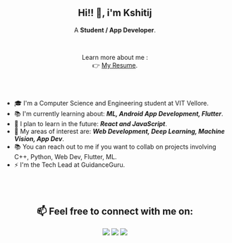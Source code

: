 <h2 align="center"> Hi!! 👋, i'm Kshitij<br/> </h2> 
<p align="center"> A <b>Student / App Developer</b>.</p>
<br>

<p align="center">Learn more about me :
<br> 👉  <a href="https://drive.google.com/file/d/1bVYji9RXrToZoUU14x3JY_7UrbPzRhZk/view?usp=drive_link">My Resume</a>.</p>

<br>
<br>



- 🎓 I'm a Computer Science and Engineering student at VIT Vellore.
- 📚 I'm currently learning about: ***ML, Android App Development, Flutter***.
- 🎯 I plan to learn in the future: ***React and JavaScript***.
- 👀 My areas of interest are:  ***Web Development, Deep Learning, Machine Vision, App Dev***.
- 📚 You can reach out to me if you want to collab on projects involving C++, Python, Web Dev, Flutter, ML.
- ⚡ I'm the Tech Lead at GuidanceGuru.



<br>
<br>
<h2 align="center"> 📫 Feel free to connect with me on:</h2>
<p align="center">
<a href="https://www.linkedin.com/in/kshitij-radotra" target="_blank"><img src="https://img.shields.io/badge/linkedin-%230077B5.svg?&style=for-the-badge&logo=linkedin&logoColor=white"></a> 
<a href="https://twitter.com/kradotra" target="_blank"><img src="https://img.shields.io/badge/twitter-%231DA1F2.svg?&style=for-the-badge&logo=twitter&logoColor=white"></a> 
<a href="mailto:kshitijradotra@gmail.com" target="_blank"><img src="https://img.shields.io/badge/Gmail-D14836?style=for-the-badge&logo=gmail&logoColor=white"></a>
</p>
<!---
kshitij-ra/kshitij-ra is a ✨ special ✨ repository because its `README.md` (this file) appears on your GitHub profile.
You can click the Preview link to take a look at your changes.
--->
